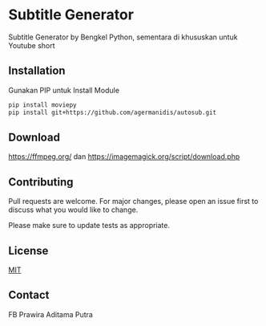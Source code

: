 
# Subtitle Generator

Subtitle Generator by Bengkel Python, sementara di khususkan untuk Youtube short

## Installation

Gunakan PIP untuk Install Module

```bash
pip install moviepy
pip install git+https://github.com/agermanidis/autosub.git
```

## Download

https://ffmpeg.org/ dan https://imagemagick.org/script/download.php


## Contributing

Pull requests are welcome. For major changes, please open an issue first
to discuss what you would like to change.

Please make sure to update tests as appropriate.

## License

[MIT](https://choosealicense.com/licenses/mit/)

## Contact
FB Prawira Aditama Putra